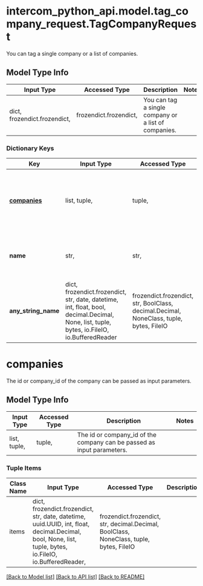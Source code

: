 # intercom_python_api.model.tag_company_request.TagCompanyRequest

You can tag a single company or a list of companies.

## Model Type Info
Input Type | Accessed Type | Description | Notes
------------ | ------------- | ------------- | -------------
dict, frozendict.frozendict,  | frozendict.frozendict,  | You can tag a single company or a list of companies. | 

### Dictionary Keys
Key | Input Type | Accessed Type | Description | Notes
------------ | ------------- | ------------- | ------------- | -------------
**[companies](#companies)** | list, tuple,  | tuple,  | The id or company_id of the company can be passed as input parameters. | 
**name** | str,  | str,  | The name of the tag, which will be created if not found. | 
**any_string_name** | dict, frozendict.frozendict, str, date, datetime, int, float, bool, decimal.Decimal, None, list, tuple, bytes, io.FileIO, io.BufferedReader | frozendict.frozendict, str, BoolClass, decimal.Decimal, NoneClass, tuple, bytes, FileIO | any string name can be used but the value must be the correct type | [optional]

# companies

The id or company_id of the company can be passed as input parameters.

## Model Type Info
Input Type | Accessed Type | Description | Notes
------------ | ------------- | ------------- | -------------
list, tuple,  | tuple,  | The id or company_id of the company can be passed as input parameters. | 

### Tuple Items
Class Name | Input Type | Accessed Type | Description | Notes
------------- | ------------- | ------------- | ------------- | -------------
items | dict, frozendict.frozendict, str, date, datetime, uuid.UUID, int, float, decimal.Decimal, bool, None, list, tuple, bytes, io.FileIO, io.BufferedReader,  | frozendict.frozendict, str, decimal.Decimal, BoolClass, NoneClass, tuple, bytes, FileIO |  | 

[[Back to Model list]](../../README.md#documentation-for-models) [[Back to API list]](../../README.md#documentation-for-api-endpoints) [[Back to README]](../../README.md)

